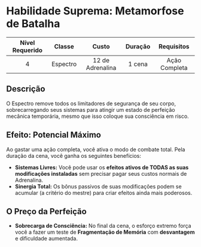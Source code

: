 # Habilidade Suprema: Metamorfose de Batalha

| Nível Requerido | Classe | Custo | Duração | Requisitos |
| :---: | :---: | :---: | :---: | :---: |
| 4 | Espectro | 12 de Adrenalina | 1 cena | Ação Completa |

## Descrição
O Espectro remove todos os limitadores de segurança de seu corpo, sobrecarregando seus sistemas para atingir um estado de perfeição mecânica temporária, mesmo que isso coloque sua consciência em risco.

## Efeito: Potencial Máximo
Ao gastar uma ação completa, você ativa o modo de combate total. Pela duração da cena, você ganha os seguintes benefícios:

* **Sistemas Livres:** Você pode usar os **efeitos ativos de TODAS as suas modificações instaladas** sem precisar pagar seus custos normais de Adrenalina.
* **Sinergia Total:** Os bônus passivos de suas modificações podem se acumular (a critério do mestre) para criar efeitos ainda mais poderosos.

## O Preço da Perfeição
* **Sobrecarga de Consciência:** No final da cena, o esforço extremo força você a fazer um teste de **Fragmentação de Memória** com **desvantagem** e dificuldade aumentada.